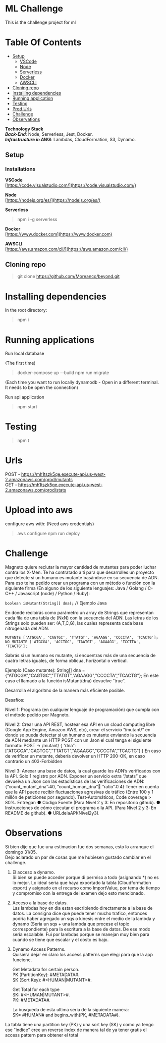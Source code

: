 # ML Challenge

This is the challenge project for ml

# Table Of Contents

- [Setup](#setup)
  - [VSCode](#vscode)
  - [Node](#node)
  - [Serverless](#serverless)
  - [Docker](#docker)
  - [AWSCLI](#awscli)
- [Cloning repo](#cloning-repo)
- [Installing dependencies](#installing-dependencies)
- [Running application](#running-application)
- [Testing](#testing)
- [Prod Urls](#urls)
- [Challenge](#challenge)
- [Observations](#observations)

**Technology Stack**  
**_Back-End_**: Node, Serverless, Jest, Docker.  
**_Infrastructure in AWS_**: Lambdas, CloudFormation, S3, Dynamo.

## Setup

### Installations

**VSCode**  
[https://code.visualstudio.com/](https://code.visualstudio.com/)

**Node**  
[https://nodejs.org/es/](https://nodejs.org/es/)

**Serverless**

> npm i -g serverless

**Docker**  
[https://www.docker.com](https://www.docker.com)

**AWSCLI**  
[https://aws.amazon.com/cli/](https://aws.amazon.com/cli/)

## Cloning repo

> git clone https://github.com/Moreanco/beyond.git

# Installing dependencies

In the root directory:

> npm i

# Running applications

Run local database

(The first time)

> docker-compose up --build
> npm run migrate

(Each time you want to run locally dynamodb - Open in a different terminal. It needs to be open the connection)

Run api application

> npm start

# Testing

> npm t

# Urls

POST - https://mh1tszk5qe.execute-api.us-west-2.amazonaws.com/prod/mutants  
GET - https://mh1tszk5qe.execute-api.us-west-2.amazonaws.com/prod/stats

# Upload into aws

configure aws with:
(Need aws credentials)

> aws configure
> npm run deploy

# Challenge

Magneto quiere reclutar la mayor cantidad de mutantes para poder luchar contra los X-Men.
Te ha contratado a ti para que desarrolles un proyecto que detecte si un humano es mutante basándose en su secuencia de ADN.
Para eso te ha pedido crear un programa con un método o función con la siguiente firma (En alguno de los siguiente lenguajes: Java / Golang / C-C++ / Javascript (node) / Python / Ruby):

`boolean isMutant(String[] dna);` // Ejemplo Java

En donde recibirás como parámetro un array de Strings que representan cada fila de una tabla de (NxN) con la secuencia del ADN. Las letras de los Strings solo pueden ser: (A,T,C,G), las cuales representa cada base nitrogenada del ADN.

```
MUTANTE ['ATGCGA', 'CAGTGC', 'TTATGT', 'AGAAGG', 'CCCCTA', 'TCACTG'];
NO MUTANTE ['ATGCGA', 'ACCTGC', 'TAATGT', 'AGAAGG', 'TCCTTA', 'TCACTG'];
```

Sabrás si un humano es mutante, si encuentras ​más de una secuencia de cuatro letras
iguales​, de forma oblicua, horizontal o vertical.

Ejemplo (Caso mutante):
String[] dna = {"ATGCGA","CAGTGC","TTATGT","AGAAGG","CCCCTA","TCACTG"}; En este caso el llamado a la función isMutant(dna) devuelve “true”.

Desarrolla el algoritmo de la manera más eficiente posible.

Desafíos:

Nivel 1:
Programa (en cualquier lenguaje de programación) que cumpla con el método pedido por Magneto.

Nivel 2:
Crear una API REST, hostear esa API en un cloud computing libre (Google App Engine, Amazon AWS, etc), crear el servicio “/mutant/” en donde se pueda detectar si un humano es mutante enviando la secuencia de ADN mediante un HTTP POST con un Json el cual tenga el siguiente formato:
POST → /mutant/
{ “dna”:["ATGCGA","CAGTGC","TTATGT","AGAAGG","CCCCTA","TCACTG"] }
En caso de verificar un mutante, debería devolver un HTTP 200-OK, en caso contrario un 403-Forbidden

Nivel 3:
Anexar una base de datos, la cual guarde los ADN’s verificados con la API.
Solo 1 registro por ADN.
Exponer un servicio extra “/stats” que devuelva un Json con las estadísticas de las verificaciones de ADN: {“count_mutant_dna”:40, “count_human_dna”:100: “ratio”:0.4}
Tener en cuenta que la API puede recibir fluctuaciones agresivas de tráfico (Entre 100 y 1 millón de peticiones por segundo).
Test-Automáticos, Code coverage > 80%.
Entregar:
● Código Fuente (Para Nivel 2 y 3: En repositorio github).
● Instrucciones de cómo ejecutar el programa o la API. (Para Nivel 2 y 3: En README de
github).
● URLdelaAPI(Nivel2y3).

# Observations

Si bien dije que fue una estimacion fue dos semanas, esto lo arranque el domingo 31/05.  
Dejo aclarado un par de cosas que me hubiesen gustado cambiar en el challenge.

1. El acceso a dynamo.  
   Si bien se puede acceder porque di permiso a todo (asignando \*) no es lo mejor. Lo ideal seria que haya exportado la tabla (Cloudformation export) y asignado en el recurso como ImportValue, por tema de tiempo y compromiso con la entrega del examen dejo esto mencionado.

2. Acceso a la base de datos.  
   Las lambdas hoy en dia estan escribiendo directamente a la base de datos. La consigna dice que puede tener mucho trafico, entonces podria haber agregado un sqs o kinesis entre el medio de la lambda y dynamo (Seria un sqs + una lambda que procese el topic correspondiente) para la escritura a la base de datos. De ese modo seria escalable.
   Fui por lambdas porque se manejan muy bien para cuando se tiene que escalar y el costo es bajo.

3. Dynamo Access Patterns.  
   Quisiera dejar en claro los access patterns que elegi para que la app funcione.

   Get Metadata for certain person.  
   PK (PartitionKey): #METADATA#<id>.  
   SK (Sort Key): #<HUMAN|MUTANT>#.

   Get Total for each type  
   SK: #<HUMAN|MUTANT>#.  
   PK: #METADATA#<id>.

   La busqueda de esta ultima seria de la siguiente manera:  
   SK= #HUMAN# and begins_with(PK, #METADATA#).

La tabla tiene una partition key (PK) y una sort key (SK)
y como ya tengo ese "indice" cree un reverse index de manera tal de ya tener gratis el access pattern para obtener el total
